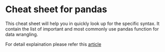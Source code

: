 # Cheat sheet for pandas
This cheat sheet will help you in quickly look up for the specific syntax. 
It contain the list of important and most commonly use pandas function for data wrangling.

For detail explaination please refer this [article](https://medium.com/@benaikumar2/pandas-for-data-science-8cecbbe9ee23)
